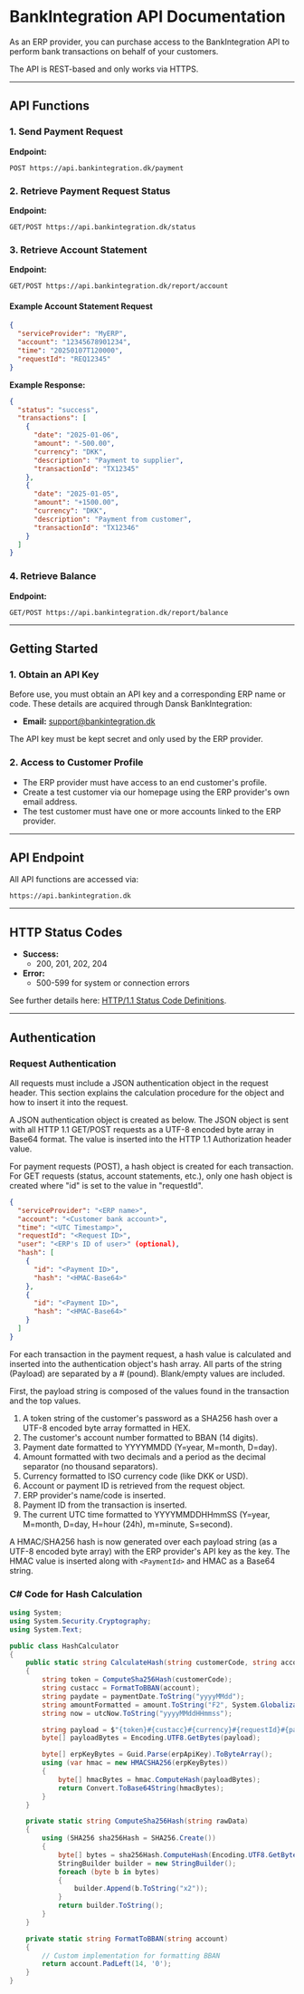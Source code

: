 # BankIntegration API Documentation

As an ERP provider, you can purchase access to the BankIntegration API to perform bank transactions on behalf of your customers.

The API is REST-based and only works via HTTPS.

---

## API Functions

### 1. **Send Payment Request**

**Endpoint:**

```http
POST https://api.bankintegration.dk/payment
```

### 2. **Retrieve Payment Request Status**

**Endpoint:**

```http
GET/POST https://api.bankintegration.dk/status
```

### 3. **Retrieve Account Statement**

**Endpoint:**

```http
GET/POST https://api.bankintegration.dk/report/account
```

#### Example Account Statement Request

```json
{
  "serviceProvider": "MyERP",
  "account": "12345678901234",
  "time": "20250107T120000",
  "requestId": "REQ12345"
}
```

**Example Response:**

```json
{
  "status": "success",
  "transactions": [
    {
      "date": "2025-01-06",
      "amount": "-500.00",
      "currency": "DKK",
      "description": "Payment to supplier",
      "transactionId": "TX12345"
    },
    {
      "date": "2025-01-05",
      "amount": "+1500.00",
      "currency": "DKK",
      "description": "Payment from customer",
      "transactionId": "TX12346"
    }
  ]
}
```

### 4. **Retrieve Balance**

**Endpoint:**

```http
GET/POST https://api.bankintegration.dk/report/balance
```

---

## Getting Started

### 1. **Obtain an API Key**

Before use, you must obtain an API key and a corresponding ERP name or code. These details are acquired through Dansk BankIntegration:

- **Email:** [support@bankintegration.dk](mailto:support@bankintegration.dk)

The API key must be kept secret and only used by the ERP provider.

### 2. **Access to Customer Profile**

- The ERP provider must have access to an end customer's profile.
- Create a test customer via our homepage using the ERP provider's own email address.
- The test customer must have one or more accounts linked to the ERP provider.

---

## API Endpoint

All API functions are accessed via:

```http
https://api.bankintegration.dk
```

---

## HTTP Status Codes

- **Success:**
  - 200, 201, 202, 204
- **Error:**
  - 500-599 for system or connection errors

See further details here: [HTTP/1.1 Status Code Definitions](https://www.w3.org/Protocols/rfc2616/rfc2616-sec10.html).

---

## Authentication

### Request Authentication

All requests must include a JSON authentication object in the request header. This section explains the calculation procedure for the object and how to insert it into the request.

A JSON authentication object is created as below. The JSON object is sent with all HTTP 1.1 GET/POST requests as a UTF-8 encoded byte array in Base64 format. The value is inserted into the HTTP 1.1 Authorization header value.

For payment requests (POST), a hash object is created for each transaction.
For GET requests (status, account statements, etc.), only one hash object is created where "id" is set to the value in "requestId".

```json
{
  "serviceProvider": "<ERP name>",
  "account": "<Customer bank account>",
  "time": "<UTC Timestamp>",
  "requestId": "<Request ID>",
  "user": "<ERP's ID of user>" (optional),
  "hash": [
    {
      "id": "<Payment ID>",
      "hash": "<HMAC-Base64>"
    },
    {
      "id": "<Payment ID>",
      "hash": "<HMAC-Base64>"
    }
  ]
}
```

For each transaction in the payment request, a hash value is calculated and inserted into the authentication object's hash array.
All parts of the string (Payload) are separated by a # (pound). Blank/empty values are included.

First, the payload string is composed of the values found in the transaction and the top values.

1. A token string of the customer's password as a SHA256 hash over a UTF-8 encoded byte array formatted in HEX.
2. The customer's account number formatted to BBAN (14 digits).
3. Payment date formatted to YYYYMMDD (Y=year, M=month, D=day).
4. Amount formatted with two decimals and a period as the decimal separator (no thousand separators).
5. Currency formatted to ISO currency code (like DKK or USD).
6. Account or payment ID is retrieved from the request object.
7. ERP provider's name/code is inserted.
8. Payment ID from the transaction is inserted.
9. The current UTC time formatted to YYYYMMDDHHmmSS (Y=year, M=month, D=day, H=hour (24h), m=minute, S=second).

A HMAC/SHA256 hash is now generated over each payload string (as a UTF-8 encoded byte array) with the ERP provider's API key as the key.
The HMAC value is inserted along with `<PaymentId>` and HMAC as a Base64 string.

### C# Code for Hash Calculation

```csharp
using System;
using System.Security.Cryptography;
using System.Text;

public class HashCalculator
{
    public static string CalculateHash(string customerCode, string account, string currency, string requestId, string paymentDate, decimal amount, string recipientAccount, string erpName, string paymentId, DateTime utcNow, string erpApiKey)
    {
        string token = ComputeSha256Hash(customerCode);
        string custacc = FormatToBBAN(account);
        string paydate = paymentDate.ToString("yyyyMMdd");
        string amountFormatted = amount.ToString("F2", System.Globalization.CultureInfo.InvariantCulture);
        string now = utcNow.ToString("yyyyMMddHHmmss");

        string payload = $"{token}#{custacc}#{currency}#{requestId}#{paydate}#{amountFormatted}#{recipientAccount}#{erpName}#{paymentId}#{now}";
        byte[] payloadBytes = Encoding.UTF8.GetBytes(payload);

        byte[] erpKeyBytes = Guid.Parse(erpApiKey).ToByteArray();
        using (var hmac = new HMACSHA256(erpKeyBytes))
        {
            byte[] hmacBytes = hmac.ComputeHash(payloadBytes);
            return Convert.ToBase64String(hmacBytes);
        }
    }

    private static string ComputeSha256Hash(string rawData)
    {
        using (SHA256 sha256Hash = SHA256.Create())
        {
            byte[] bytes = sha256Hash.ComputeHash(Encoding.UTF8.GetBytes(rawData));
            StringBuilder builder = new StringBuilder();
            foreach (byte b in bytes)
            {
                builder.Append(b.ToString("x2"));
            }
            return builder.ToString();
        }
    }

    private static string FormatToBBAN(string account)
    {
        // Custom implementation for formatting BBAN
        return account.PadLeft(14, '0');
    }
}
```
